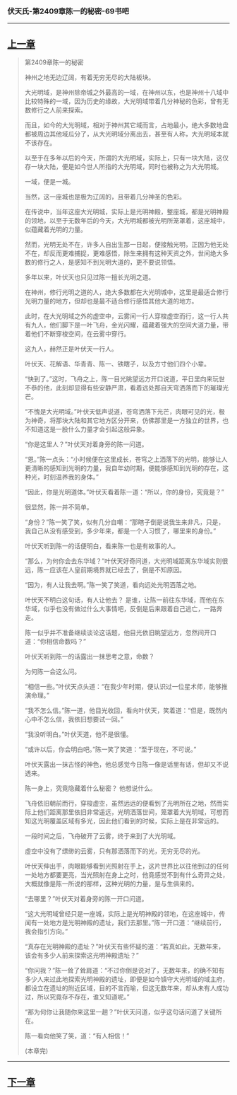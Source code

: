 ### 伏天氏-第2409章陈一的秘密-69书吧

--------
[上一章](./a3d53ad7b4224bda48fca2ee6805b049.md)
--------


>
>
>
>第2409章陈一的秘密
>
>神州之地无边辽阔，有着无穷无尽的大陆板块。
>
>大光明域，是神州除帝城之外最高的一域，在神州以东，也是神州十八域中比较特殊的一域，因为历史的缘故，大光明域带着几分神秘的色彩，曾有无数修行之人前来探索。
>
>而且，如今的大光明域，相对于神州其它域而言，占地最小，绝大多数地盘都被周边其他域瓜分了，从大光明域分离出去，甚至有人称，大光明域本就不该存在。
>
>以至于在多年以后的今天，所谓的大光明域，实际上，只有一块大陆，这仅存一块大陆，便是如今世人所指的大光明域，同时也被称之为大光明城。
>
>一域，便是一城。
>
>当然，这一座城也是极为辽阔的，且带着几分神圣的色彩。
>
>在传说中，当年这座大光明城，实际上是光明神殿，整座城，都是光明神殿的领地，以至于无数年后的今天，大光明城都被光明所笼罩着，这座城中，似蕴藏着光明的力量。
>
>然而，光明无处不在，许多人自出生那一日起，便接触光明，正因为他无处不在，却反而更难捕捉，更难感悟，除生来拥有这种天资之外，世间绝大多数的修行之人，是感知不到光明大道的，更不要说领悟。
>
>多年以来，叶伏天也只见过陈一擅长光明之道。
>
>在神州，修行光明之道的人，绝大多数都在大光明城中，这里是最适合修行光明力量的地方，但却也是最不适合修行感悟其他大道的地方。
>
>此时，在大光明域之外的虚空中，云雾间一行人穿梭虚空而行，这一行人共有九人，他们脚下是一叶飞舟，金光闪耀，蕴藏着强大的空间大道力量，带着他们不断穿梭空间，在云雾中穿行。
>
>这九人，赫然正是叶伏天一行人。
>
>叶伏天、花解语、华青青、陈一、铁瞎子，以及方寸他们四个小辈。
>
>“快到了。”这时，飞舟之上，陈一目光眺望远方开口说道，平日里向来玩世不恭的他，此刻却显得有些安静严肃，看着远处那自天穹洒落而下的璀璨光芒。
>
>“不愧是大光明域。”叶伏天低声说道，苍穹洒落下光芒，肉眼可见的光，极为神奇，将那块大陆和其它地方区分开来，仿佛那里是一方独立的世界，也不知道这是一股什么力量才会引起这般异象。
>
>“你是这里人？”叶伏天对着身旁的陈一问道。
>
>“恩。”陈一点头：“小时候便在这里成长，苍穹之上洒落下的光明，能够让人更清晰的感知到光明的力量，我自年幼时期，便能够感知到光明的存在，这种光，时刻温养我的身体。”
>
>“因此，你是光明道体。”叶伏天看着陈一道：“所以，你的身份，究竟是？”
>
>很显然，陈一并不简单。
>
>“身份？”陈一笑了笑，似有几分自嘲：“那瞎子倒是说我生来非凡，只是，我自己从没有感受到，多少年来，都是一个人习惯了，哪里来的身份。”
>
>叶伏天听到陈一的话便明白，看来陈一也是有故事的人。
>
>“那么，为何你会去东华域？”叶伏天好奇问道，大光明域距离东华域实则很远，陈一应该在人皇前期境界就已经去了，倒是不知原因。
>
>“因为，有人让我去啊。”陈一笑了笑道，看向远处光明洒落之地。
>
>叶伏天不明白这句话，有人让他去？
>是谁，让陈一前往东华域，而他在东华域，似乎也没有做过什么大事情吧，反倒是后来跟着自己逃亡，一路奔走。
>
>陈一似乎并不准备继续谈论这话题，他目光依旧眺望远方，忽然间开口道：“你相信命数吗？”
>
>叶伏天听到陈一的话露出一抹思考之意，命数？
>
>为何陈一会这么问。
>
>“相信一些。”叶伏天点头道：“在我少年时期，便认识过一位星术师，能够推演命理。”
>
>“我不怎么信。”陈一道，他目光收回，看向叶伏天，笑着道：“但是，既然内心中不怎么信，我依旧想要试一回。”
>
>“我没听明白。”叶伏天道，他不是很懂。
>
>“或许以后，你会明白吧。”陈一笑了笑道：“至于现在，不可说。”
>
>叶伏天露出一抹古怪的神色，他总感觉今日陈一像是话里有话，但却又不说透来。
>
>陈一身上，究竟隐藏着什么秘密？
>他想说什么。
>
>飞舟依旧朝前而行，穿梭虚空，虽然远远的便看到了光明所在之地，然而实际上他们距离那里依旧非常遥远，光明洒落世间，笼罩着大光明域，可想而知这光明覆盖区域有多光，因此他们看到的时候，实际上是在非常远的。
>
>一段时间之后，飞舟破开了云雾，终于来到了大光明域。
>
>虚空中没有了缥缈的云雾，只有那洒落而下的光，无穷无尽的光。
>
>叶伏天伸出手，肉眼能够看到光照射在手上，这片世界比以往他到过的任何一处地方都要更亮，当光照射在身上之时，他竟感觉不到有什么奇异之处，大概就像是陈一所说的那样，这种光明的力量，是与生俱来的。
>
>“去哪里？”叶伏天对着身旁的陈一开口问道。
>
>“这大光明域曾经只是一座城，实际上是光明神殿的领地，在这座城中，传闻有一处地方是光明神殿的遗址，我们去那里。”陈一开口道：“继续前行，我会指引方向。”
>
>“真存在光明神殿的遗址？”叶伏天有些怀疑的道：“若真如此，无数年来，该会有多少人前来探索这光明神殿遗址？”
>
>“你问我？”陈一耸了耸肩道：“不过你倒是说对了，无数年来，的确不知有多少人来过此地探索光明神殿的遗址，即便是如今镇守大光明域的域主府，都设立在遗址的附近区域，目的不言而喻，但这无数年来，却从未有人成功过，所以究竟存不存在，谁又知道呢。”
>
>“那为何你让我随你来这里一趟？”叶伏天问道，似乎这句话问道了关键所在。
>
>陈一看向他笑了笑，道：“有人相信！”
>
>(本章完)
>
>

--------
[下一章](./cca12edd9a93eb4dc4cd2a1d0354b83d.md)
--------
